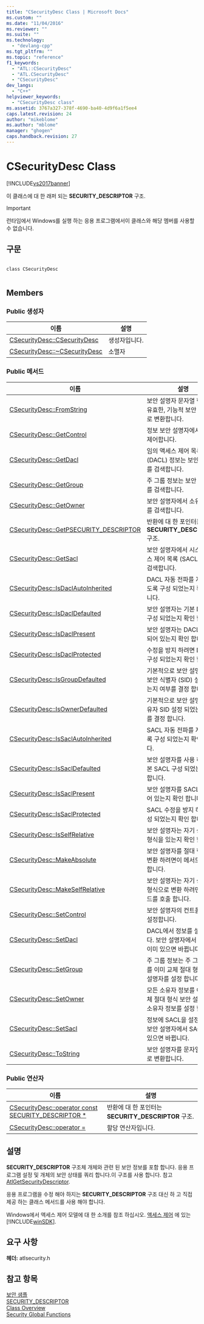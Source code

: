 ```yaml
---
title: "CSecurityDesc Class | Microsoft Docs"
ms.custom: ""
ms.date: "11/04/2016"
ms.reviewer: ""
ms.suite: ""
ms.technology: 
  - "devlang-cpp"
ms.tgt_pltfrm: ""
ms.topic: "reference"
f1_keywords: 
  - "ATL::CSecurityDesc"
  - "ATL.CSecurityDesc"
  - "CSecurityDesc"
dev_langs: 
  - "C++"
helpviewer_keywords: 
  - "CSecurityDesc class"
ms.assetid: 3767a327-378f-4690-ba40-4d9f6a1f5ee4
caps.latest.revision: 24
author: "mikeblome"
ms.author: "mblome"
manager: "ghogen"
caps.handback.revision: 27
---
```

# CSecurityDesc Class
[!INCLUDE[vs2017banner](../../assembler/inline/includes/vs2017banner.md)]

이 클래스에 대 한 래퍼 되는  **SECURITY\_DESCRIPTOR** 구조.  
  
> [!IMPORTANT]
>  런타임에서 Windows를 실행 하는 응용 프로그램에서이 클래스와 해당 멤버를 사용할 수 없습니다.  
  
## 구문  
  
```  
  
class CSecurityDesc  
  
```  
  
## Members  
  
### Public 생성자  
  
|이름|설명|  
|--------|--------|  
|[CSecurityDesc::CSecurityDesc](../Topic/CSecurityDesc::CSecurityDesc.md)|생성자입니다.|  
|[CSecurityDesc::~CSecurityDesc](../Topic/CSecurityDesc::~CSecurityDesc.md)|소멸자|  
  
### Public 메서드  
  
|이름|설명|  
|--------|--------|  
|[CSecurityDesc::FromString](../Topic/CSecurityDesc::FromString.md)|보안 설명자 문자열 형식에 유효한, 기능적 보안 설명자로 변환합니다.|  
|[CSecurityDesc::GetControl](../Topic/CSecurityDesc::GetControl.md)|정보 보안 설명자에서 검색을 제어합니다.|  
|[CSecurityDesc::GetDacl](../Topic/CSecurityDesc::GetDacl.md)|임의 액세스 제어 목록 \(DACL\) 정보는 보안 설명자를 검색합니다.|  
|[CSecurityDesc::GetGroup](../Topic/CSecurityDesc::GetGroup.md)|주 그룹 정보는 보안 설명자를 검색합니다.|  
|[CSecurityDesc::GetOwner](../Topic/CSecurityDesc::GetOwner.md)|보안 설명자에서 소유자 정보를 검색합니다.|  
|[CSecurityDesc::GetPSECURITY\_DESCRIPTOR](../Topic/CSecurityDesc::GetPSECURITY_DESCRIPTOR.md)|반환에 대 한 포인터는  **SECURITY\_DESCRIPTOR** 구조.|  
|[CSecurityDesc::GetSacl](../Topic/CSecurityDesc::GetSacl.md)|보안 설명자에서 시스템 액세스 제어 목록 \(SACL\) 정보를 검색합니다.|  
|[CSecurityDesc::IsDaclAutoInherited](../Topic/CSecurityDesc::IsDaclAutoInherited.md)|DACL 자동 전파를 지원 하도록 구성 되었는지 확인 합니다.|  
|[CSecurityDesc::IsDaclDefaulted](../Topic/CSecurityDesc::IsDaclDefaulted.md)|보안 설명자는 기본 DACL 구성 되었는지 확인 합니다.|  
|[CSecurityDesc::IsDaclPresent](../Topic/CSecurityDesc::IsDaclPresent.md)|보안 설명자는 DACL이 포함 되어 있는지 확인 합니다.|  
|[CSecurityDesc::IsDaclProtected](../Topic/CSecurityDesc::IsDaclProtected.md)|수정을 방지 하려면 DACL 구성 되었는지 확인 합니다.|  
|[CSecurityDesc::IsGroupDefaulted](../Topic/CSecurityDesc::IsGroupDefaulted.md)|기본적으로 보안 설명자 그룹 보안 식별자 \(SID\) 설정 되었는지 여부를 결정 합니다.|  
|[CSecurityDesc::IsOwnerDefaulted](../Topic/CSecurityDesc::IsOwnerDefaulted.md)|기본적으로 보안 설명자의 소유자 SID 설정 되었는지 여부를 결정 합니다.|  
|[CSecurityDesc::IsSaclAutoInherited](../Topic/CSecurityDesc::IsSaclAutoInherited.md)|SACL 자동 전파를 지원 하도록 구성 되었는지 확인 합니다.|  
|[CSecurityDesc::IsSaclDefaulted](../Topic/CSecurityDesc::IsSaclDefaulted.md)|보안 설명자를 사용 하면 기본 SACL 구성 되었는지 확인 합니다.|  
|[CSecurityDesc::IsSaclPresent](../Topic/CSecurityDesc::IsSaclPresent.md)|보안 설명자를 SACL 포함 되어 있는지 확인 합니다.|  
|[CSecurityDesc::IsSaclProtected](../Topic/CSecurityDesc::IsSaclProtected.md)|SACL 수정을 방지 하도록 구성 되었는지 확인 합니다.|  
|[CSecurityDesc::IsSelfRelative](../Topic/CSecurityDesc::IsSelfRelative.md)|보안 설명자는 자기 상대적 형식을 있는지 확인 합니다.|  
|[CSecurityDesc::MakeAbsolute](../Topic/CSecurityDesc::MakeAbsolute.md)|보안 설명자를 절대 형식으로 변환 하려면이 메서드를 호출 합니다.|  
|[CSecurityDesc::MakeSelfRelative](../Topic/CSecurityDesc::MakeSelfRelative.md)|보안 설명자는 자기 상대적 형식으로 변환 하려면이 메서드를 호출 합니다.|  
|[CSecurityDesc::SetControl](../Topic/CSecurityDesc::SetControl.md)|보안 설명자의 컨트롤 비트를 설정합니다.|  
|[CSecurityDesc::SetDacl](../Topic/CSecurityDesc::SetDacl.md)|DACL에서 정보를 설정합니다.  보안 설명자에서 DACL 이미 있으면 바뀝니다.|  
|[CSecurityDesc::SetGroup](../Topic/CSecurityDesc::SetGroup.md)|주 그룹 정보는 주 그룹 정보를 이미 교체 절대 형식 보안 설명자를 설정 합니다.|  
|[CSecurityDesc::SetOwner](../Topic/CSecurityDesc::SetOwner.md)|모든 소유자 정보를 이미 교체 절대 형식 보안 설명자의 소유자 정보를 설정 합니다.|  
|[CSecurityDesc::SetSacl](../Topic/CSecurityDesc::SetSacl.md)|정보에 SACL을 설정합니다.  보안 설명자에서 SACL 이미 있으면 바뀝니다.|  
|[CSecurityDesc::ToString](../Topic/CSecurityDesc::ToString.md)|보안 설명자를 문자열 형식으로 변환합니다.|  
  
### Public 연산자  
  
|이름|설명|  
|--------|--------|  
|[CSecurityDesc::operator const SECURITY\_DESCRIPTOR \*](../Topic/CSecurityDesc::operator%20const%20SECURITY_DESCRIPTOR%20*.md)|반환에 대 한 포인터는  **SECURITY\_DESCRIPTOR** 구조.|  
|[CSecurityDesc::operator \=](../Topic/CSecurityDesc::operator%20=.md)|할당 연산자입니다.|  
  
## 설명  
 **SECURITY\_DESCRIPTOR** 구조체 개체와 관련 된 보안 정보를 포함 합니다.  응용 프로그램 설정 및 개체의 보안 상태를 쿼리 합니다.이 구조를 사용 합니다.  참고  [AtlGetSecurityDescriptor](../Topic/AtlGetSecurityDescriptor.md).  
  
 응용 프로그램을 수정 해야 하지는  **SECURITY\_DESCRIPTOR** 구조 대신 하 고 직접 제공 하는 클래스 메서드를 사용 해야 합니다.  
  
 Windows에서 액세스 제어 모델에 대 한 소개를 참조 하십시오.  [액세스 제어](http://msdn.microsoft.com/library/windows/desktop/aa374860) 에 있는 [!INCLUDE[winSDK](../../atl/includes/winsdk_md.md)].  
  
## 요구 사항  
 **헤더:** atlsecurity.h  
  
## 참고 항목  
 [보안 샘플](../../top/visual-cpp-samples.md)   
 [SECURITY\_DESCRIPTOR](http://msdn.microsoft.com/library/windows/desktop/aa379561)   
 [Class Overview](../../atl/atl-class-overview.md)   
 [Security Global Functions](../../atl/reference/security-global-functions.md)